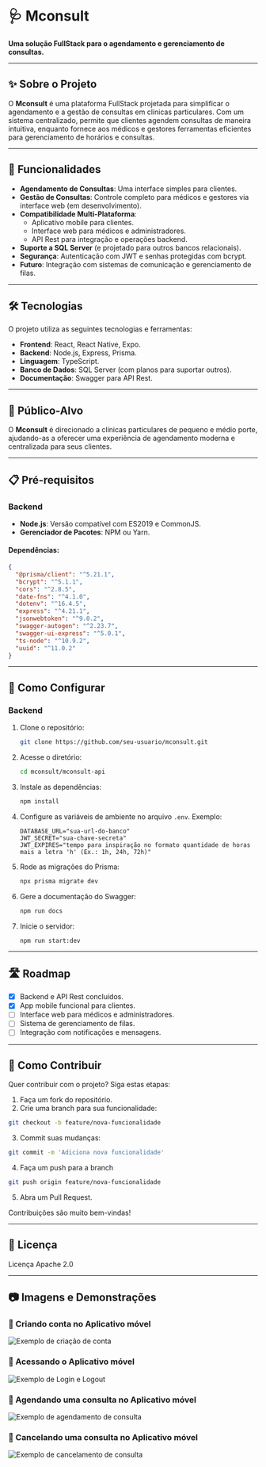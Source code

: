 # 🩺 Mconsult

**Uma solução FullStack para o agendamento e gerenciamento de consultas.**  

---

## ✨ Sobre o Projeto  

O **Mconsult** é uma plataforma FullStack projetada para simplificar o agendamento e a gestão de consultas em clínicas particulares. Com um sistema centralizado, permite que clientes agendem consultas de maneira intuitiva, enquanto fornece aos médicos e gestores ferramentas eficientes para gerenciamento de horários e consultas.

---

## 🌟 Funcionalidades  

- **Agendamento de Consultas**: Uma interface simples para clientes.
- **Gestão de Consultas**: Controle completo para médicos e gestores via interface web (em desenvolvimento).
- **Compatibilidade Multi-Plataforma**:  
   - Aplicativo mobile para clientes.
   - Interface web para médicos e administradores.
   - API Rest para integração e operações backend.  
- **Suporte a SQL Server** (e projetado para outros bancos relacionais).  
- **Segurança**: Autenticação com JWT e senhas protegidas com bcrypt.
- **Futuro**: Integração com sistemas de comunicação e gerenciamento de filas.

---

## 🛠️ Tecnologias  

O projeto utiliza as seguintes tecnologias e ferramentas:  

- **Frontend**: React, React Native, Expo.  
- **Backend**: Node.js, Express, Prisma.  
- **Linguagem**: TypeScript.  
- **Banco de Dados**: SQL Server (com planos para suportar outros).  
- **Documentação**: Swagger para API Rest.  

---

## 🚀 Público-Alvo  

O **Mconsult** é direcionado a clínicas particulares de pequeno e médio porte, ajudando-as a oferecer uma experiência de agendamento moderna e centralizada para seus clientes.  

---

## 📋 Pré-requisitos  

### Backend  
- **Node.js**: Versão compatível com ES2019 e CommonJS.  
- **Gerenciador de Pacotes**: NPM ou Yarn.  

#### Dependências:
```json
{
  "@prisma/client": "^5.21.1",
  "bcrypt": "^5.1.1",
  "cors": "^2.8.5",
  "date-fns": "^4.1.0",
  "dotenv": "^16.4.5",
  "express": "^4.21.1",
  "jsonwebtoken": "^9.0.2",
  "swagger-autogen": "^2.23.7",
  "swagger-ui-express": "^5.0.1",
  "ts-node": "^10.9.2",
  "uuid": "^11.0.2"
}
```

---

## 🔧 Como Configurar  

### Backend
1. Clone o repositório:  
   ```bash
   git clone https://github.com/seu-usuario/mconsult.git
   ```
2. Acesse o diretório:  
   ```bash
   cd mconsult/mconsult-api
   ```
3. Instale as dependências:  
   ```bash
   npm install
   ```
4. Configure as variáveis de ambiente no arquivo `.env`. Exemplo:
   ```
   DATABASE_URL="sua-url-do-banco"
   JWT_SECRET="sua-chave-secreta"
   JWT_EXPIRES="tempo para inspiração no formato quantidade de horas mais a letra 'h' (Ex.: 1h, 24h, 72h)"
   ```
5. Rode as migrações do Prisma:  
   ```bash
   npx prisma migrate dev
   ```
5. Gere a documentação do Swagger:  
   ```bash
   npm run docs
   ```
7. Inicie o servidor:  
   ```bash
   npm run start:dev
   ```

---

## 🛣️ Roadmap  

- [x] Backend e API Rest concluídos.  
- [x] App mobile funcional para clientes.  
- [ ] Interface web para médicos e administradores.  
- [ ] Sistema de gerenciamento de filas.  
- [ ] Integração com notificações e mensagens.  

---

## 🤝 Como Contribuir  

Quer contribuir com o projeto? Siga estas etapas:  

1. Faça um fork do repositório.  
2. Crie uma branch para sua funcionalidade:
 ```bash
git checkout -b feature/nova-funcionalidade
```  
3. Commit suas mudanças: 
```bash
git commit -m 'Adiciona nova funcionalidade'
```
4. Faça um push para a branch 
```bash
git push origin feature/nova-funcionalidade
```  
5. Abra um Pull Request.  

 Contribuições são muito bem-vindas!

---

## 📄 Licença  

Licença Apache 2.0

---

## 📷 Imagens e Demonstrações  


### 📱 Criando conta no Aplicativo móvel
![Exemplo de criação de conta](assets/gifs/criar_conta.gif)

### 📱 Acessando o Aplicativo móvel
![Exemplo de Login e Logout](assets/gifs/acesso_apresentação.gif)

### 📱 Agendando uma consulta no Aplicativo móvel
![Exemplo de agendamento de consulta](assets/gifs/agendar_consulta.gif)

### 📱 Cancelando uma consulta no Aplicativo móvel
![Exemplo de cancelamento de consulta](assets/gifs/cancelar_consulta.gif)